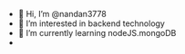 - 👋 Hi, I’m @nandan3778
- 👀 I’m interested in backend technology
- 🌱 I’m currently learning nodeJS.mongoDB
-

<!---
nandan3778/nandan3778 is a ✨ special ✨ repository because its `README.md` (this file) appears on your GitHub profile.
You can click the Preview link to take a look at your changes.
--->
